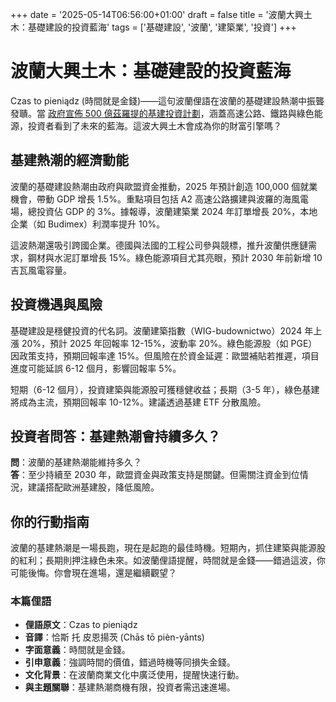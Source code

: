 +++
date = '2025-05-14T06:56:00+01:00'
draft = false
title = '波蘭大興土木：基礎建設的投資藍海'
tags = ['基礎建設', '波蘭', '建築業', '投資']
+++

# 波蘭大興土木：基礎建設的投資藍海

Czas to pieniądz (時間就是金錢)——這句波蘭俚語在波蘭的基礎建設熱潮中振聾發聵。當 [政府宣佈 500 億茲羅提的基建投資計劃](https://wiadomosci.radiozet.pl/Biznes/polska-w-budowie-szansa-dla-krajowych-firm)，涵蓋高速公路、鐵路與綠色能源，投資者看到了未來的藍海。這波大興土木會成為你的財富引擎嗎？

## 基建熱潮的經濟動能

波蘭的基礎建設熱潮由政府與歐盟資金推動，2025 年預計創造 100,000 個就業機會，帶動 GDP 增長 1.5%。重點項目包括 A2 高速公路擴建與波羅的海風電場，總投資佔 GDP 的 3%。據報導，波蘭建築業 2024 年訂單增長 20%，本地企業（如 Budimex）利潤率提升 10%。

這波熱潮還吸引跨國企業。德國與法國的工程公司參與競標，推升波蘭供應鏈需求，鋼材與水泥訂單增長 15%。綠色能源項目尤其亮眼，預計 2030 年前新增 10 吉瓦風電容量。

## 投資機遇與風險

基礎建設是穩健投資的代名詞。波蘭建築指數（WIG-budownictwo）2024 年上漲 20%，預計 2025 年回報率 12-15%，波動率 20%。綠色能源股（如 PGE）因政策支持，預期回報率達 15%。但風險在於資金延遲：歐盟補貼若推遲，項目進度可能延誤 6-12 個月，影響回報率 5%。

短期（6-12 個月），投資建築與能源股可獲穩健收益；長期（3-5 年），綠色基建將成為主流，預期回報率 10-12%。建議透過基建 ETF 分散風險。

## 投資者問答：基建熱潮會持續多久？

**問**：波蘭的基建熱潮能維持多久？  
**答**：至少持續至 2030 年，歐盟資金與政策支持是關鍵。但需關注資金到位情況，建議搭配歐洲基建股，降低風險。

## 你的行動指南

波蘭的基建熱潮是一場長跑，現在是起跑的最佳時機。短期內，抓住建築與能源股的紅利；長期則押注綠色未來。如波蘭俚語提醒，時間就是金錢——錯過這波，你可能後悔。你會現在進場，還是繼續觀望？

### 本篇俚語

- **俚語原文**：Czas to pieniądz  
- **音譯**：恰斯 托 皮恩揚茨 (Chās tō pièn-yānts)  
- **字面意義**：時間就是金錢。  
- **引申意義**：強調時間的價值，錯過時機等同損失金錢。  
- **文化背景**：在波蘭商業文化中廣泛使用，提醒快速行動。  
- **與主題關聯**：基建熱潮商機有限，投資者需迅速進場。